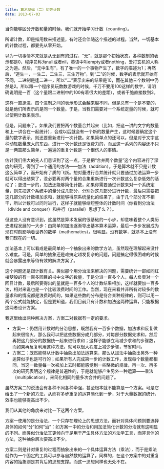 ```yaml
---
title: 算术基础（二）初等计数
date: 2013-07-03
---
```


当你能够区分开数和量的时候，我们就开始学习计数（counting）。

所谓计数，即是指用数来描述量，有时还会伴随这个描述的过程。当然，一切基本的计数过程，都要先从零开始。

以为一切事情本来就是从无到有的过程，“无”，就是那个初始状态，各种数制的表示都是0，程序员称为null或者nil，英语中叫empty或者nothing，爱打玄机的人称之为道。然后，“无中生有”，有了唯一的一个事物产生了，数字的描述为1；再然后，“道生一，一生二，二生三，三生万物”。到“二”的时候，数字的表示就开始有不同，二进制是逢二进一，所以“二”表示出来的结果是10，而在其他三个数制中仍然是2。所以跟一个程序员玩数数游戏的时候，千万不要用100这样的数字，请明确说明是一百（这个量跟二进制中的100有着很大的差距），或者干脆直接数到3。

这样一直逢进，四个进制之间的表示形式会越来越不同，但是总有一个是不变的，就是他们所表示的是同一个数量。于是，当我们需要对一个系统定量的时候，就可以使用计数来表示。

但是，问题来了。如果我们要把两个数量合并起来（比如，把这一讲的文字的数量和上一讲合在一起统计），合成以后就会有一个新的数量产生，这时候要确定这个量的数字表示，则还要重新进行一次计数。如果简单点的还可以，但是对于文字这种动辄数量庞大的东西，进行一次计数还是很费力的，而且这一系列的内容还不只是一两篇那么简单，一遍遍的重复计数是一个很伤人的事情。

估计我们伟大的先人们意识到了这一点，于是把“合并两个数量”这个内容进行了深度的研究，得到了一个通用的方法——加法（addition）。于是算术就不只是计数这么简单了，而开始有了质的飞跃。想对量进行合并统计就只要通过加法运算一步就可以得出结果了，没必要再对两个量的合集重新进行一次计数这么复杂低效的活动了；更进一步的，加法还能够简化计数，如果你需要通过计数来对一个系统定量，则先把这个系统中的量分成几部分，分别对这几部分进行计数，最后只需要把这几部分的计数相加求和，就能够得原系统量化的结果了，由于几个部分互不相干，所以计数可以同时进行，这样子就能够缩短整体的计数时间（你看到分治法（divide and conquer）和并行（parallel）思想了么？）。

但这些人没有意识到，这虽然是算术发展的很基础的一小步，却意味着整个人类历史进程发展的一大步：由简单的加法逐渐导出基本算术运算，最后一步步发展成为现在时刻影响着世界的数学（mathematics）。很明显，没有数学，就基本上没有我们现在的一切。

加法基本上可以看成是最简单的一个抽象出来的数学方法，虽然现在理解起来没什么难度。可是，简单的抽象还是难搞定越发复杂的问题，问题搞定得很困难的时候就会暴露出来等待有效的解决方案了。

这个问题还是跟计数有关。类似那个用分治法来解决的问题，需要统计一部如同红楼梦般的有一百多回目的书中文字的数量，于是分派一百多个人，每人负责对一个回目计数，最后所要得出的量就是一百多个人的计数结果相加，这样就要加一百多次，相对来说也是一个比较浪费时间的工作。当然，现在来看并非所有对较多的数量求和的情况都是浪费时间的，如果这些数的分布是符合某种规律的，则可以用一两个公式就能搞定，但是要知道，我们目前只有计数和加法这两种运算，只能根据这两者设计方案。

我这里给出两种解决方案，方案二对数据有一定的要求。

 - 方案一：仍然用计数时的分治思想，既然我有一百多个数据，加法求和反复做起来很恼火，那么我可以把这些数据分成几部分，对每部分数据先求和，然后再把这几部分的数据统一起来进行求和；这样子能够立马减少求和的步骤数，而如果再反复利用这种方法，就可以很大程度上减少步骤，节省时间。
 - 方案二：既然能够从计数中抽象出加法运算来，那么从加法中抽象出另外一种运算似乎也是可行的；如果所有人完成第一步的计数工作，发现每个数量都相同，当这一数量每一次被加上去时都能感觉到一些略微的规律，再一次、再多次的研究表明这个规律是普遍性的，于是就能够产生另外一种运算——乘法（multiplication），来简化相同的量多次合并的问题了。

虽然方案二的说法会有各种不同各种牵强，甚至根本就不能算是一个方案。可是它给出了一个新的方法，从而将多步重复的运算简化到一步，对于大量数据的统计，效率也能够提高出不少。

我们从其他的角度来对比一下这两个方案。

方案一使用的是分治法，一个只存在理论上的思想方法，而针对具体问题则要选择具体的如何“分”如何“治”：如方案一中的分治和用加法简化计数的分治就有这明显的不同。而类似分治法其更倾向于是用于产生具体方法的方法学工具，而非具体的方法，这种抽象层次要高出不少。

方案二则是针对重复的过程而抽象出来的一个具体运算方法（乘法），而于是乘法就作为一个固定的工具可以参与自然数的运算了。同样的，在这个方案中的对重复内容的抽象则是其背后的思想支撑。而这一思想同样也无处不在。
